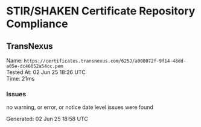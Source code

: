 # STIR/SHAKEN Certificate Repository Compliance

## TransNexus

Name: `https://certificates.transnexus.com/625J/a008072f-9f14-48dd-a05e-dc46052a54cc.pem`\
Tested At: 02 Jun 25 18:26 UTC\
Time: 21ms

### Issues

no warning, or error, or notice date level issues were found

Generated: 02 Jun 25 18:58 UTC